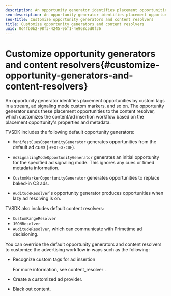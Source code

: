 ```yaml
---
description: An opportunity generator identifies placement opportunities by custom tags in a stream, ad signaling mode custom markers, and so on. The opportunity generator sends these placement opportunities to the content resolver, which customizes the content/ad insertion workflow based on the placement opportunity's properties and metadata.
seo-description: An opportunity generator identifies placement opportunities by custom tags in a stream, ad signaling mode custom markers, and so on. The opportunity generator sends these placement opportunities to the content resolver, which customizes the content/ad insertion workflow based on the placement opportunity's properties and metadata.
seo-title: Customize opportunity generators and content resolvers
title: Customize opportunity generators and content resolvers
uuid: 0d4fb0b2-98f3-4245-9bf1-4e968c5d0f36
---
```


# Customize opportunity generators and content resolvers{#customize-opportunity-generators-and-content-resolvers}

An opportunity generator identifies placement opportunities by custom tags in a stream, ad signaling mode custom markers, and so on. The opportunity generator sends these placement opportunities to the content resolver, which customizes the content/ad insertion workflow based on the placement opportunity's properties and metadata.

 TVSDK includes the following default opportunity generators:

* `ManifestCuesOpportunityGenerator` generates opportunities from the default ad cues ( `#EXT-X-CUE`). 

* `AdSignalingModeOpportunityGenerator` generates an initial opportunity for the specified ad signaling mode. This ignores any cues or timed metadata information. 
* `CustomMarkerOpportunityGenerator` generates opportunities to replace baked-in C3 ads. 
* `AuditudeResolver`'s opportunity generator produces opportunities when lazy ad resolving is on.

TVSDK also includes default content resolvers:

* `CustomRangeResolver` 
* `JSONResolver` 
* `AuditudeResolver`, which can communicate with Primetime ad decisioning.

You can override the default opportunity generators and content resolvers to customize the advertising workflow in ways such as the following:

* Recognize custom tags for ad insertion

  For more information, see  content_resolver . 
* Create a customized ad provider. 
* Black out content.

